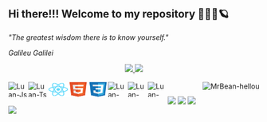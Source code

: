 ## Hi there!!! Welcome to my repository 👨🏽‍🚀🪐
_"The greatest wisdom there is to know yourself."_
  
_Galileu Galilei_

<div align="center">
  <a href="https://github.com/LuanFlorencoo" />

  <img height="180" src="https://github-readme-stats.vercel.app/api?username=LuanFlorencioo&hide=contribs&count_private=true&show_icons=true&bg_color=30,000454,00067A,00066E,0009BA,000CFA&title_color=5EFFFF&text_color=3873FF&icon_color=5EFFFF&border_color=0055f9" />

  <img height="180" src="https://github-readme-stats.vercel.app/api/top-langs/?username=LuanFlorencioo&bg_color=30,000454,000000&title_color=5EFFFF&text_color=3873FF&icon_color=f8f8f8&border_color=000000&layout=compact" /> 
</div>
  
<div style="display: inline_block"><br>
  <img align="left" alt="Luan-Js" height="30" width="40" src="https://cdn.jsdelivr.net/gh/devicons/devicon/icons/javascript/javascript-original.svg">
  <img align="left" alt="Luan-Ts" height="30" width="40" src="https://cdn.jsdelivr.net/gh/devicons/devicon/icons/typescript/typescript-original.svg">
  <img align="left" alt="Luan-React" height="30" width="40" src="https://raw.githubusercontent.com/devicons/devicon/master/icons/react/react-original.svg">
  <img align="left" alt="Luan-HTML" height="30" width="40" src="https://raw.githubusercontent.com/devicons/devicon/master/icons/html5/html5-original.svg">
  <img align="left" alt="Luan-CSS" height="30" width="40" src="https://raw.githubusercontent.com/devicons/devicon/master/icons/css3/css3-original.svg">
  <img align="left" alt="Luan-Sass" height="30" width="40" src="https://cdn.jsdelivr.net/gh/devicons/devicon/icons/sass/sass-original.svg">
  <img align="left" alt="Luan-Figma" height="30" width="40" src="https://cdn.jsdelivr.net/gh/devicons/devicon/icons/figma/figma-original.svg">
  <img align="left" alt="Luan-Git" height="30" width="40" src="https://cdn.jsdelivr.net/gh/devicons/devicon/icons/git/git-original.svg">
  <img align="right" alt="MrBean-hellou" height="150" src="https://c.tenor.com/8IIQDBECgssAAAAC/hello-sexy-hi.gif">
</div>

##

<div>
  <a href="https://instagram.com/luan.florencioo" target="_blank"><img src="https://img.shields.io/badge/-Instagram-%23E4405F?style=for-the-badge&logo=instagram&logoColor=white" target="_blank"></a>
  <a href="https://discord.gg/wagxzStdcR" target="_blank"><img src="https://img.shields.io/badge/Discord-7289DA?style=for-the-badge&logo=discord&logoColor=white" target="_blank"></a> 
  <a href = "mailto:luanflorencio.dev@gmail.com"><img src="https://img.shields.io/badge/-Gmail-%23333?style=for-the-badge&logo=gmail&logoColor=white" target="_blank"></a>
  <a href="https://www.linkedin.com/in/luan-florencio-332ab322b/" target="_blank"><img src="https://img.shields.io/badge/-LinkedIn-%230077B5?style=for-the-badge&logo=linkedin&logoColor=white" target="_blank"></a>
</div>
